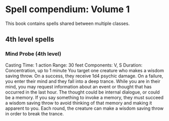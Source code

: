 # Spell compendium: Volume 1
This book contains spells shared between multiple classes.

## 4th level spells

### Mind Probe (4th level)
Casting Time: 1 action
Range: 30 feet
Components: V, S
Duration: Concentration, up to 1 minute
You target one creature who makes a wisdom saving throw. On a success, they receive 1d4 psychic damage.
On a failure, you enter their mind and they fall into a deep trance. While you are in their mind, you may
request information about an event or thought that has occurred in the last hour. The thought could be
internal dialogue, or could be a memory. If you say something to invoke a memory, they must succeed a
wisdom saving throw to avoid thinking of that memory and making it apparent to you. Each round, the
creature can make a wisdom saving throw in order to break the trance.